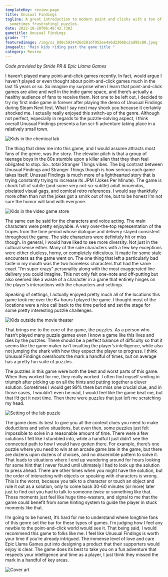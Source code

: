 ```yaml
---
templateKey: review-page
title: Unusual Findings
tagline: A great introduction to modern point and clicks with a ton of fun (and
  sometimes frustrating) puzzles.
date: 2022-10-28T06:48:42.730Z
gametitle: Unusual Findings
grade: "7"
featuredimage: /img/ss_8d0c5934426d281df952ee4a6d2306bc2ad95c80.jpeg
imagealt: "Main kids riding past the game title "
category: Review
---
```

*C﻿ode provided by Stride PR & Epic Llama Games*



I haven’t played many point-and-click games recently. In fact, would argue I haven’t played or even thought about point-and-click games much in the last 15 years or so. So imagine my surprise when I learn that point-and-click games are alive and well in the indie game space, and there’s actually a healthy audience of fans to receive them. Not one to be left out, I decided to try my first indie game in forever after playing the demo of Unusual Findings during Steam Next fest. What I say next may shock you because it certainly shocked me. I actually really enjoyed this switch-up of the genre. Although not perfect, especially in regards to the puzzle-solving aspect, I think overall Unusual Findings presents a fun sci-fi adventure taking place in a relatively small town.

![Kids in the chemical lab](/img/unusual-findings-scaled.jpeg "Kids in the chemical lab")

The thing that drew me into this game, and I would assume attracts most fans of the genre, was the story. The elevator pitch is that a group of teenage boys in the 80s stumble upon a killer alien that they then feel obligated to stop. So…total Stranger Things vibes. The big contrast between Unusual Findings and Stranger Things though is how serious each game takes itself. Unusual Findings is much more of a lighthearted story that is trying constantly trying to increase its JPM (Jokes Per Minute). The game is chock full of subtle (and some very not-so-subtle) adult innuendos, pixelated visual gags, and comical retro references. I would say thankfully more often than not the jokes got a smirk out of me, but to be honest I’m not sure the humor will land with everyone.

![Kids in the video game store](/img/findings3.webp "Kids in the video game store")

The same can be said for the characters and voice acting. The main characters were pretty enjoyable. A very over-the-top representation of the tropes from the time period whose dialogue and delivery stayed consistent throughout the game. The side characters were definitely hit or miss though. In general, I would have liked to see more diversity. Not just in the cultural sense either. Many of the side characters with a few key exceptions were either clueless, horny, or completely ridiculous. It made for some stale encounters as the game went on. The one thing that left a particularly bad taste in my mouth was the two homeless characters that had the same exact “I’m super crazy” personality along with the most exaggerated line delivery you could imagine. This not only felt one-note and off-putting but also seemed like a waste of a character in a game that entirely hinges on the player’s interactions with the characters and settings.

Speaking of settings, I actually enjoyed pretty much all of the locations this game took me over the 6+ hours I played the game. I thought most of the locations were a nice call back to the time period and set the stage for some pretty interesting puzzle challenges.

![Kids outside the movie theater](/img/ss_d6f999bcc13c6dafc4673c5d89d7cf7aeabe0868.jpeg "Kids outside the movie theater")

That brings me to the core of the game, the puzzles. As a person who hasn’t played many puzzle games even I know a game like this lives and dies by the puzzles. There should be a perfect balance of difficulty so that it seems like the game maker isn’t insulting the player’s intelligence, while also not jumping the shark with how they expect the player to progress. I think Unusual Findings overshoots the mark a handful of times, but on average has a pretty fun suite of puzzles.

The puzzles in this game were both the best and worst parts of this game. When they worked for me, they really worked. I often find myself smiling in triumph after picking up on all the hints and putting together a clever solution. Sometimes I would get 99% there but miss one crucial clue, and in those cases, I wouldn’t even be mad, I would feel like the game beat me, but that I’d get it next time. Then there were puzzles that just left me scratching my head.

![Setting of the lab puzzle](/img/183d250902996-screenshoturl-scaled.jpeg "Lab puzzle")

The game does its best to give you all the context clues you need to make deductions and solve situations, but even then, some puzzles just felt impossible to solve in a reasonable amount of time. There were a few solutions I felt like I stumbled into, while a handful I just didn’t see the connected path to how I would have gotten there. For example, there’s one puzzle where you need to win at an arcade game late in the game, but there are dozens upon dozens of choices, and no discernible pattern to solve it. That leads to situations where I end up wandering around for hours looking for some hint that I never found until ultimately I had to look up the solution to press ahead. There are other times when you might have the solution, but the order of interacting with objects or speaking with characters is wrong. This is the worst, because you talk to a character or touch an object and rule it out as a solution, only to come back 30-60 minutes (or more) later just to find out you had to talk to someone *twice* or something like that. Those moments just feel like huge time-wasters, and signal to me that the game could benefit from some hinting system to guide the player in stuck moments like that.

I’m going to be honest, It’s hard for me to understand where longtime fans of this genre set the bar for these types of games. I’m judging how I feel any newbie to the point-and-click world would see it. That being said, I would recommend this game to folks like me. I feel like Unusual Findings is worth your time if you’re already intrigued. The immense level of love and care Epic Llama Games put into designing a product that their supporters would enjoy is clear. The game does its best to take you on a fun adventure that respects your intelligence and time as a player, I just think they missed the mark in a handful of key areas.

![Cover art](/img/cover.art.jpeg "Cover art")